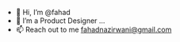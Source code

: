 - 👋 Hi, I’m @fahad
- 🌱 I’m a Product Designer ...
- 📫 Reach out to me fahadnazirwani@gmail.com

<!---
fahad/fahad is a ✨ special ✨ repository because its `README.md` (this file) appears on your GitHub profile.
You can click the Preview link to take a look at your changes.
--->
